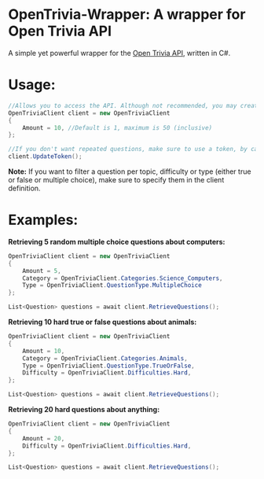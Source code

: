 # OpenTrivia-Wrapper: A wrapper for Open Trivia API
A simple yet powerful wrapper for the [Open Trivia API](https://opentdb.com/api_config.php), written in C#.

# Usage:
```csharp
//Allows you to access the API. Although not recommended, you may create several instances of this class.
OpenTriviaClient client = new OpenTriviaClient 
{
    Amount = 10, //Default is 1, maximum is 50 (inclusive)
};

//If you don't want repeated questions, make sure to use a token, by calling the UpdateToken method.
client.UpdateToken();
```
**Note:** If you want to filter a question per topic, difficulty or type (either true or false or multiple choice), make sure to specify them in the client definition.

# Examples:
**Retrieving 5 random multiple choice questions about computers:**
```csharp
OpenTriviaClient client = new OpenTriviaClient
{
    Amount = 5,
    Category = OpenTriviaClient.Categories.Science_Computers,
    Type = OpenTriviaClient.QuestionType.MultipleChoice
};

List<Question> questions = await client.RetrieveQuestions();
```

**Retrieving 10 hard true or false questions about animals:**
```csharp
OpenTriviaClient client = new OpenTriviaClient
{
    Amount = 10,
    Category = OpenTriviaClient.Categories.Animals,
    Type = OpenTriviaClient.QuestionType.TrueOrFalse,
    Difficulty = OpenTriviaClient.Difficulties.Hard,
};

List<Question> questions = await client.RetrieveQuestions();
```

**Retrieving 20 hard questions about anything:**
```csharp
OpenTriviaClient client = new OpenTriviaClient
{
    Amount = 20,
    Difficulty = OpenTriviaClient.Difficulties.Hard,
};

List<Question> questions = await client.RetrieveQuestions();
```
